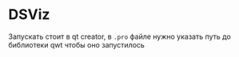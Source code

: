 # DSViz

Запускать стоит в qt creator, в ```.pro``` файле нужно указать путь до библиотеки qwt чтобы оно запустилось
